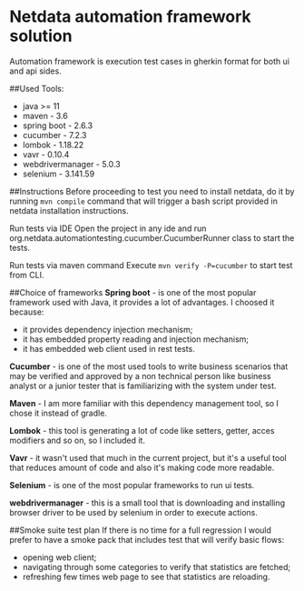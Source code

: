# Netdata automation framework solution

Automation framework is execution test cases in gherkin format for both ui and api sides.

##Used Tools:
* java >= 11
* maven - 3.6
* spring boot - 2.6.3
* cucumber - 7.2.3
* lombok - 1.18.22
* vavr - 0.10.4
* webdrivermanager - 5.0.3
* selenium - 3.141.59

##Instructions
Before proceeding to test you need to install netdata, do it by running `mvn compile` command that will trigger a bash script provided in netdata installation instructions.

Run tests via IDE
Open the project in any ide and run org.netdata.automationtesting.cucumber.CucumberRunner class to start the tests.

Run tests via maven command
Execute `mvn verify -P=cucumber` to start test from CLI.

##Choice of frameworks
**Spring boot** - is one of the most popular framework used with Java, it provides a lot of advantages. 
I choosed it because:
* it provides dependency injection mechanism;
* it has embedded property reading and injection mechanism;
* it has embedded web client used in rest tests.

**Cucumber** - is one of the most used tools to write business scenarios that may be verified and approved by a non technical person like business analyst or a junior tester that is familiarizing with the system under test.

**Maven** - I am more familiar with this dependency management tool, so I chose it instead of gradle. 

**Lombok** - this tool is generating a lot of code like setters, getter, acces modifiers and so on, so I included it.

**Vavr** - it wasn't used that much in the current project, but it's a useful tool that reduces amount of code and also it's making code more readable.

**Selenium** - is one of the most popular frameworks to run ui tests.

**webdrivermanager** - this is a small tool that is downloading and installing browser driver to be used by selenium in order to execute actions.

##Smoke suite test plan
If there is no time for a full regression I would prefer to have a smoke pack that includes test that will verify basic flows: 
* opening web client;
* navigating through some categories to verify that statistics are fetched;
* refreshing few times web page to see that statistics are reloading.


